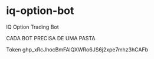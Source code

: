 # iq-option-bot
IQ Option Trading Bot

CADA BOT PRECISA DE UMA PASTA

Token
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
